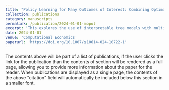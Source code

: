 ```yaml
---
title: "Policy Learning for Many Outcomes of Interest: Combining Optimal Policy Trees with Multi-objective Bayesian Optimisation"
collection: publications
category: manuscripts
permalink: /publication/2024-01-01-mopol
excerpt: 'This explores the use of interpretable tree models with multi-objective Bayesian optimisation to explore policy eligibility trade-offs.'
date: 2024-01-01
venue: 'Computational Economics'
paperurl: 'https://doi.org/10.1007/s10614-024-10722-1'
---
```


The contents above will be part of a list of publications, if the user clicks the link for the publication than the contents of section will be rendered as a full page, allowing you to provide more information about the paper for the reader. When publications are displayed as a single page, the contents of the above "citation" field will automatically be included below this section in a smaller font.